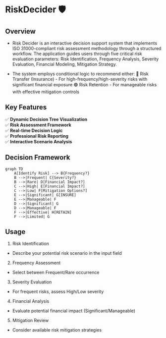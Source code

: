 # RiskDecider 🛡️

## Overview

- Risk Decider is an interactive decision support system that implements ISO 31000-compliant risk assessment methodology through a structured workflow. The application guides users through five critical risk evaluation parameters: Risk Identification,  Frequency Analysis, Severity Evaluation, Financial Modeling, Mitigation Strategy.

- The system employs conditional logic to recommend either:
  🔴 Risk Transfer (Insurance) - For high-frequency/high-severity risks with significant financial exposure
  🟢 Risk Retention - For manageable risks with effective mitigation controls


## Key Features

✅ **Dynamic Decision Tree Visualization**  
✅ **Risk Assessment Framework**  
✅ **Real-time Decision Logic**  
✅ **Professional Risk Reporting**  
✅ **Interactive Scenario Analysis**

## Decision Framework

```mermaid
graph TD
    A[Identify Risk] --> B{Frequency?}
    B -->|Frequent| C{Severity?}
    B -->|Rare| D[Financial Impact?]
    C -->|High| E[Financial Impact?]
    C -->|Low| F[Mitigation Options?]
    E -->|Significant| G[INSURE]
    E -->|Manageable| F
    D -->|Significant| G
    D -->|Manageable| F
    F -->|Effective| H[RETAIN]
    F -->|Limited| G
```
## Usage


1. Risk Identification
- Describe your potential risk scenario in the input field

2. Frequency Assessment
- Select between Frequent/Rare occurrence

3. Severity Evaluation
- For frequent risks, assess High/Low severity

4. Financial Analysis
- Evaluate potential financial impact (Significant/Manageable)

5. Mitigation Review
- Consider available risk mitigation strategies


